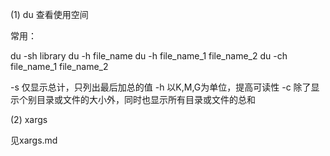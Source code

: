 (1) du 查看使用空间

常用：

du -sh library
du -h file_name
du -h file_name_1 file_name_2
du -ch file_name_1 file_name_2


-s 仅显示总计，只列出最后加总的值
-h 以K,M,G为单位，提高可读性
-c 除了显示个别目录或文件的大小外，同时也显示所有目录或文件的总和


(2) xargs

见xargs.md
